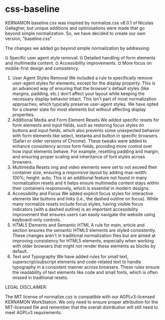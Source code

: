 # css-baseline
KERNAMON baseline.css was inspired by normalize.css v8.0.1 of Nicolas Gallagher, but unique additions and optimisations were made that go beyond simple normalization. So, we have decided to create our own version, "baseline.css"

The changes we added go beyond simple normalization by addressing:

¤ Specific user agent style removal.
¤ Detailed handling of form elements and multimedia content.
¤ Accessibility improvements.
¤ More focus on mobile-first design and consistency.

1. User Agent Styles Removal
   We included a rule to specifically remove user-agent styles for elements, except for the display property. This is an advanced way of ensuring that the browser's default styles (like margins, padding, etc.) don’t affect your layout while keeping the necessary display behavior intact. This isn't part of most normalization approaches, which typically preserve user-agent styles. We have opted for a cleaner slate for most elements but without affecting display properties.
2. Additional Media and Form Element Resets
   We added specific resets for form elements and input fields, such as restoring focus styles on buttons and input fields, which also prevents some unexpected behavior with form elements like select, textarea and button in specific browsers (Safari or older versions of Chrome). These tweaks were added to enhance consistency across form fields, providing more control over how input elements behave. For example, resetting padding and margin, and ensuring proper scaling and inheritance of font styles across browsers.
3. Multimedia Resets
   img and video elements were set to not exceed their container size, ensuring a responsive layout by adding max-width: 100%; height: auto; This is an additional feature not found in many normalization resets and it helps ensure multimedia content stays within their containers responsively, which is essential in modern designs.
4. Accessibility and Focus
   We added explicit focus styles for interactive elements like buttons and links (i.e., the dashed outline on focus). While many normalize resets include focus styles, having visible focus indicators (with a dashed outline) is an important accessibility improvement that ensures users can easily navigate the website using keyboard-only controls.
5. HTML5 Elements and Semantic HTML
   A rule for main, article and section ensures the semantic HTML5 elements are styled consistently. These changes aren't in traditional normalization files but are aimed at improving consistency for HTML5 elements, especially when working with older browsers that might not render these elements as blocks by default.
6. Text and Typography
   We have added rules for small text, superscript/subscript elements and code-related text to handle typography in a consistent manner across browsers. These rules ensure the readability of text elements like code and small fonts, which is often missed in traditional resets.

LEGAL DISCLAIMER:

The MIT license of normalize.css is compatible with our AGPLv3-licensed KERNAMON WorkStation. We only need to ensure proper attribution for the MIT-licensed file and remember that the overall distribution will still need to meet AGPLv3 requirements.
